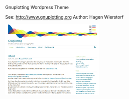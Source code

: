 Gnuplotting Wordpress Theme

See: http://www.gnuplotting.org
Author: Hagen Wierstorf

![Image](screenshot.png?raw=true)

